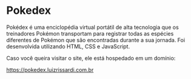 # Pokedex
Pokédex é uma enciclopédia virtual portátil de alta tecnologia que os treinadores Pokémon transportam para registrar todas as espécies diferentes de Pokémon que são encontradas durante a sua jornada. Foi desenvolvida utilizando HTML, CSS e JavaScript.

Caso você queira visitar o site, ele está hospedado em um domínio:

https://pokedex.luizrissardi.com.br
